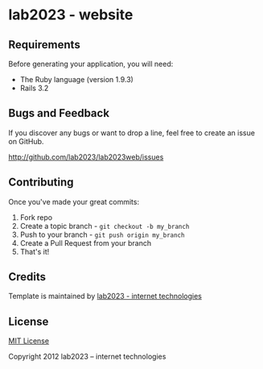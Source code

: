 lab2023 - website
=========

Requirements
------------
Before generating your application, you will need:

* The Ruby language (version 1.9.3)
* Rails 3.2

Bugs and  Feedback
------------
If you discover any bugs or want to drop a line, feel free to create an issue on GitHub.

http://github.com/lab2023/lab2023web/issues

Contributing
------------

Once you've made your great commits:

1. Fork repo
2. Create a topic branch - `git checkout -b my_branch`
3. Push to your branch - `git push origin my_branch`
4. Create a Pull Request from your branch
5. That's it!

Credits
-------

Template is maintained  by [lab2023 - internet technologies](http://lab2023.com/)

License
-------

[MIT License](http://www.opensource.org/licenses/mit-license)

Copyright 2012 lab2023 – internet technologies
